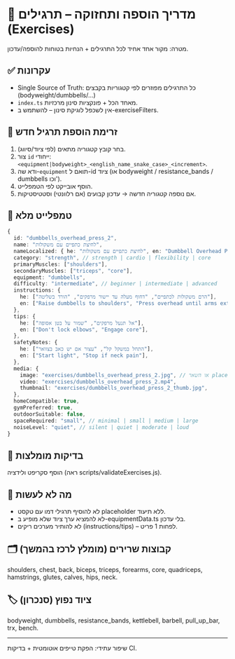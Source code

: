 # 📘 מדריך הוספה ותחזוקה – תרגילים (Exercises)

מטרה: מקור אחד אחיד לכל התרגילים + הנחיות בטוחות להוספה/עדכון.

## ✅ עקרונות

- Single Source of Truth: כל התרגילים מפוזרים לפי קטגוריות בקבצים (bodyweight/dumbbells/...)
- `index.ts` מאחד הכל + פונקציות סינון מרכזיות.
- אין לשכפל לוגיקת סינון – להשתמש ב-exerciseFilters.

## 🔁 זרימת הוספת תרגיל חדש

1. בחר קובץ קטגוריה מתאים (לפי ציוד/סיווג).
2. צור `id` ייחודי: `<equipment|bodyweight>_<english_name_snake_case>_<increment>`.
3. ודא שה-`equipment` תואם ל-id ציוד (או bodyweight / resistance_bands / dumbbells וכו').
4. הוסף אובייקט לפי הטמפלייט.
5. אם נוספה קטגוריה חדשה → עדכון קבועים (אם רלוונטי) וסטטיסטיקות.

## 🧩 טמפלייט מלא

```ts
{
  id: "dumbbells_overhead_press_2",
  name: "לחיצת כתפיים עם משקולות",
  nameLocalized: { he: "לחיצת כתפיים עם משקולות", en: "Dumbbell Overhead Press" },
  category: "strength", // strength | cardio | flexibility | core
  primaryMuscles: ["shoulders"],
  secondaryMuscles: ["triceps", "core"],
  equipment: "dumbbells",
  difficulty: "intermediate", // beginner | intermediate | advanced
  instructions: {
    he: ["הרם משקולות לכתפיים", "דחוף מעלה עד יישור מרפקים", "הורד בשליטה"],
    en: ["Raise dumbbells to shoulders", "Press overhead until arms extend", "Lower under control"],
  },
  tips: {
    he: ["אל תנעל מרפקים", "שמור על בטן אסופה"],
    en: ["Don't lock elbows", "Engage core"],
  },
  safetyNotes: {
    he: ["התחל במשקל קל", "עצור אם יש כאב בצוואר"],
    en: ["Start light", "Stop if neck pain"],
  },
  media: {
    image: "exercises/dumbbells_overhead_press_2.jpg", // או השאר placeholder
    video: "exercises/dumbbells_overhead_press_2.mp4",
    thumbnail: "exercises/dumbbells_overhead_press_2_thumb.jpg",
  },
  homeCompatible: true,
  gymPreferred: true,
  outdoorSuitable: false,
  spaceRequired: "small", // minimal | small | medium | large
  noiseLevel: "quiet", // silent | quiet | moderate | loud
}
```

## 🧪 בדיקות מומלצות

הוסף סקריפט ולידציה (ראה scripts/validateExercises.js).

## 🚫 מה לא לעשות

- לא להוסיף תרגילי דמו עם טקסט placeholder ללא תיעוד.
- לא להמציא ערך ציוד שלא מופיע ב-equipmentData.ts בלי עדכון.
- לא להותיר מערכים ריקים (instructions/tips) – לפחות 1 פריט.

## 🗂 קבוצות שרירים (מומלץ לרכז בהמשך)

shoulders, chest, back, biceps, triceps, forearms, core, quadriceps, hamstrings, glutes, calves, hips, neck.

## 🏷 ציוד נפוץ (סנכרון)

bodyweight, dumbbells, resistance_bands, kettlebell, barbell, pull_up_bar, trx, bench.

---

שיפור עתידי: הפקת טייפים אוטומטית + בדיקות CI.
